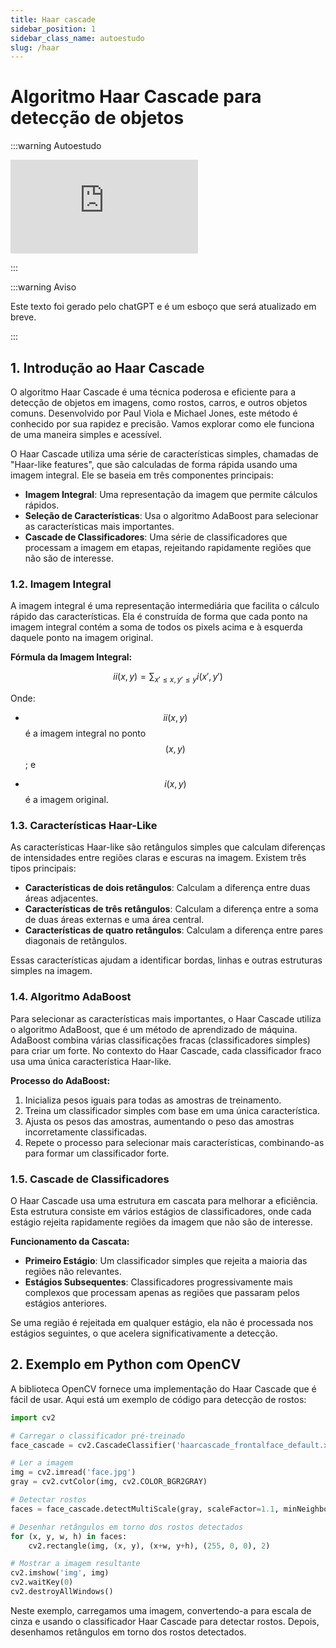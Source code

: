 ```yaml
---
title: Haar cascade
sidebar_position: 1
sidebar_class_name: autoestudo
slug: /haar
---
```


# Algoritmo Haar Cascade para detecção de objetos

:::warning Autoestudo

<div style={{ textAlign: 'center' }}>
    <iframe 
        style={{
            display: 'block',
            margin: 'auto',
            width: '100%',
            height: '50vh',
        }}
        src="https://www.youtube.com/embed/kThRJyQCW-8" 
        frameborder="0" 
        allowFullScreen>
    </iframe>
</div>

:::

:::warning Aviso

Este texto foi gerado pelo chatGPT e é um esboço que será atualizado em breve.

:::

## 1. Introdução ao Haar Cascade

O algoritmo Haar Cascade é uma técnica poderosa e eficiente para a detecção de
objetos em imagens, como rostos, carros, e outros objetos comuns. Desenvolvido
por Paul Viola e Michael Jones, este método é conhecido por sua rapidez e
precisão. Vamos explorar como ele funciona de uma maneira simples e acessível.

O Haar Cascade utiliza uma série de características simples, chamadas de
"Haar-like features", que são calculadas de forma rápida usando uma imagem
integral. Ele se baseia em três componentes principais:
- **Imagem Integral**: Uma representação da imagem que permite cálculos
  rápidos.
- **Seleção de Características**: Usa o algoritmo AdaBoost para selecionar as
  características mais importantes.
- **Cascade de Classificadores**: Uma série de classificadores que processam a
  imagem em etapas, rejeitando rapidamente regiões que não são de interesse.

### 1.2. Imagem Integral

A imagem integral é uma representação intermediária que facilita o cálculo
rápido das características. Ela é construída de forma que cada ponto na imagem
integral contém a soma de todos os pixels acima e à esquerda daquele ponto na
imagem original.

**Fórmula da Imagem Integral:**

$$
ii(x, y) = \sum_{x' \leq x, y' \leq y} i(x', y')
$$

Onde:

* $$ii(x, y)$$ é a imagem integral no ponto $$(x, y)$$; e

* $$i(x, y)$$ é a imagem original.

### 1.3. Características Haar-Like

As características Haar-like são retângulos simples que calculam diferenças de
intensidades entre regiões claras e escuras na imagem. Existem três tipos
principais:
- **Características de dois retângulos**: Calculam a diferença entre duas áreas
  adjacentes.
- **Características de três retângulos**: Calculam a diferença entre a soma de
  duas áreas externas e uma área central.
- **Características de quatro retângulos**: Calculam a diferença entre pares
  diagonais de retângulos.

Essas características ajudam a identificar bordas, linhas e outras estruturas
simples na imagem.

### 1.4. Algoritmo AdaBoost

Para selecionar as características mais importantes, o Haar Cascade utiliza o
algoritmo AdaBoost, que é um método de aprendizado de máquina. AdaBoost combina
várias classificações fracas (classificadores simples) para criar um forte. No
contexto do Haar Cascade, cada classificador fraco usa uma única característica
Haar-like.

**Processo do AdaBoost:**
1. Inicializa pesos iguais para todas as amostras de treinamento.
2. Treina um classificador simples com base em uma única característica.
3. Ajusta os pesos das amostras, aumentando o peso das amostras incorretamente
   classificadas.
4. Repete o processo para selecionar mais características, combinando-as para
   formar um classificador forte.

### 1.5. Cascade de Classificadores

O Haar Cascade usa uma estrutura em cascata para melhorar a eficiência. Esta
estrutura consiste em vários estágios de classificadores, onde cada estágio
rejeita rapidamente regiões da imagem que não são de interesse.

**Funcionamento da Cascata:**
- **Primeiro Estágio**: Um classificador simples que rejeita a maioria das
  regiões não relevantes.
- **Estágios Subsequentes**: Classificadores progressivamente mais complexos
  que processam apenas as regiões que passaram pelos estágios anteriores.

Se uma região é rejeitada em qualquer estágio, ela não é processada nos
estágios seguintes, o que acelera significativamente a detecção.

## 2. Exemplo em Python com OpenCV

A biblioteca OpenCV fornece uma implementação do Haar Cascade que é fácil de
usar. Aqui está um exemplo de código para detecção de rostos:

```python
import cv2

# Carregar o classificador pré-treinado
face_cascade = cv2.CascadeClassifier('haarcascade_frontalface_default.xml')

# Ler a imagem
img = cv2.imread('face.jpg')
gray = cv2.cvtColor(img, cv2.COLOR_BGR2GRAY)

# Detectar rostos
faces = face_cascade.detectMultiScale(gray, scaleFactor=1.1, minNeighbors=5, minSize=(30, 30))

# Desenhar retângulos em torno dos rostos detectados
for (x, y, w, h) in faces:
    cv2.rectangle(img, (x, y), (x+w, y+h), (255, 0, 0), 2)

# Mostrar a imagem resultante
cv2.imshow('img', img)
cv2.waitKey(0)
cv2.destroyAllWindows()
```

Neste exemplo, carregamos uma imagem, convertendo-a para escala de cinza e
usando o classificador Haar Cascade para detectar rostos. Depois, desenhamos
retângulos em torno dos rostos detectados.

